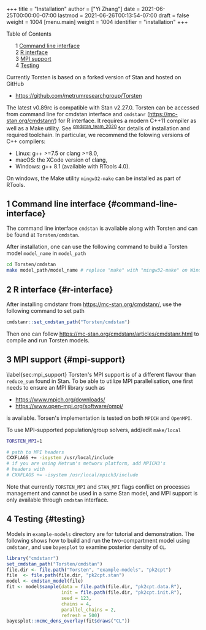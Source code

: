 +++
title = "Installation"
author = ["Yi Zhang"]
date = 2021-06-25T00:00:00-07:00
lastmod = 2021-06-26T00:13:54-07:00
draft = false
weight = 1004
[menu.main]
  weight = 1004
  identifier = "installation"
+++

<style>
  .ox-hugo-toc ul {
    list-style: none;
  }
</style>
<div class="ox-hugo-toc toc">
<div></div>

<div class="heading">Table of Contents</div>

- <span class="section-num">1</span> [Command line interface](#command-line-interface)
- <span class="section-num">2</span> [R interface](#r-interface)
- <span class="section-num">3</span> [MPI support](#mpi-support)
- <span class="section-num">4</span> [Testing](#testing)

</div>
<!--endtoc-->

Currently Torsten is based on a forked version of Stan and hosted on GitHub

-   <https://github.com/metrumresearchgroup/Torsten>

The latest v0.89rc is
compatible with Stan v2.27.0. Torsten can be accessed from
command line for cmdstan interface and `cmdstanr`
(<https://mc-stan.org/cmdstanr/>) for R interface. It requires
a modern C++11 compiler as well as a Make utility. See <sup id="8aa45ba469168c91a8faa4436edebb97"><a href="#cmdstan_team_2020" title="@manual{cmdstan_team_2020,
    Author = {Stan Development Team},
    Title = {CmdStan User's Guide},
    Year = {2020},
    url = {https://mc-stan.org/docs/2_26/cmdstan-guide/index.html},
    }">cmdstan_team_2020</a></sup> for details of installation and
required toolchain. In particular, we recommend the folowing versions
of C++ compilers:

-   Linux: g++ >=7.5 or clang >=8.0,
-   macOS: the XCode version of clang,
-   Windows: g++ 8.1 (available with RTools 4.0).

On windows, the Make utility `mingw32-make` can be installed as part
of RTools.


## <span class="section-num">1</span> Command line interface {#command-line-interface}

The command line interface `cmdstan` is available along with Torsten
and can be found at `Torsten/cmdstan`.

After installation, one can use the following command to build a Torsten model `model_name` in `model_path`

```sh
cd Torsten/cmdstan
make model_path/model_name # replace "make" with "mingw32-make" on Windows platform
```


## <span class="section-num">2</span> R interface {#r-interface}

After installing cmdstanr from <https://mc-stan.org/cmdstanr/>, use the
following command to set path

```r
cmdstanr::set_cmdstan_path("Torsten/cmdstan")
```

Then one can follow <https://mc-stan.org/cmdstanr/articles/cmdstanr.html> to compile
and run Torsten models.


## <span class="section-num">3</span> MPI support {#mpi-support}

\label{sec:mpi\_support}
Torsten's MPI support is of a different flavour than
`reduce_sum` found in Stan. To be able to utilize MPI
parallelisation, one first needs to ensure an MPI library
such as

-   <https://www.mpich.org/downloads/>
-   <https://www.open-mpi.org/software/ompi/>

is available. Torsen's implementation is tested on
both `MPICH` and `OpenMPI`.

To use MPI-supported population/group solvers,
add/edit `make/local`

```sh
TORSTEN_MPI=1

# path to MPI headers
CXXFLAGS += -isystem /usr/local/include
# if you are using Metrum's metworx platform, add MPICH3's
# headers with
# CXXFLAGS += -isystem /usr/local/mpich3/include
```

Note that currently `TORSTEN_MPI` and `STAN_MPI` flags
conflict on processes management and cannot be used in a
same Stan model, and MPI support is only available through `cmdstan`
interface.


## <span class="section-num">4</span> Testing {#testing}

Models in `example-models` directory are for tutorial and demonstration.
The following shows how to build and run the two-compartment model
using `cmdstanr`, and use `bayesplot` to examine posterior density of `CL`.

```r
library("cmdstanr")
set_cmdstan_path("Torsten/cmdstan")
file.dir <- file.path("Torsten", "example-models", "pk2cpt")
file  <- file.path(file.dir, "pk2cpt.stan")
model <- cmdstan_model(file)
fit <- model$sample(data = file.path(file.dir, "pk2cpt.data.R"),
                    init = file.path(file.dir, "pk2cpt.init.R"),
                    seed = 123,
                    chains = 4,
                    parallel_chains = 2,
                    refresh = 500)
bayesplot::mcmc_dens_overlay(fit$draws("CL"))
```
